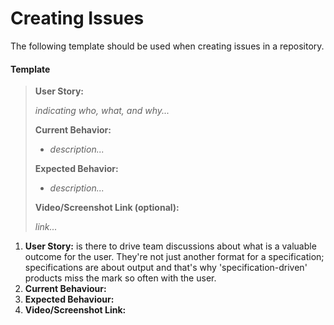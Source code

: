 # Creating Issues

The following template should be used when creating issues in a repository.



#### Template

> **User Story:**
>
> _indicating who, what, and why..._
>
> **Current Behavior:**
>
> * _description..._
>
> **Expected Behavior:**
>
> * _description..._
>
> **Video/Screenshot Link \(optional\):**
>
> _link..._



1. **User Story:** is there to drive team discussions about what is a valuable outcome for the user. They're not just another format for a specification; specifications are about output and that's why 'specification-driven' products miss the mark so often with the user.
2. **Current Behaviour:**
3. **Expected Behaviour:**
4. **Video/Screenshot Link:**



